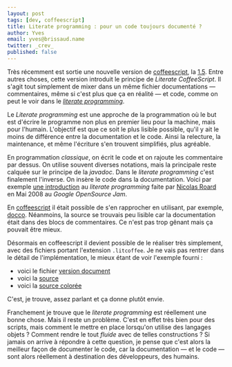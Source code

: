 ```yaml
---
layout: post
tags: [dev, coffeescript]
title: Literate programming : pour un code toujours documenté ?
author: Yves
email: yves@brissaud.name
twitter: _crev_
published: false
---
```


Très récemment est sortie une nouvelle version de [coffeescript][], la [1.5][]. Entre autres choses, cette version introduit le principe de _Literate CoffeeScript_. Il s'agit tout simplement de mixer dans un même fichier documentations — commentaires, même si c'est plus que ça en réalité — et code, comme on peut le voir dans le _[literate programming][]_.

Le _Literate programming_ est une approche de la programmation où le but est d'écrire le programme non plus en premier lieu pour la machine, mais pour l'humain. L'objectif est que ce soit le plus lisible possible, qu'il y ait le moins de différence entre la documentation et le code. Ainsi la relecture, la maintenance, et même l'écriture s'en trouvent simplifiés, plus agréable.

En programmation _classique_, on écrit le code et on rajoute les commentaire par dessus. On utilise souvent diverses notations, mais la principale reste calquée sur le principe de la _javadoc_. Dans le _literate programming_ c'est finalement l'inverse. On insère le code dans la documentation. Voici par exemple [une introduction][pdf] au _literate programming_ faite par [Nicolas Roard](http://www.roard.com)  en Mai 2008 au _Google OpenSource Jam_.

En [coffeescript][] il était possible de s'en rapprocher en utilisant, par exemple, [docco][]. Néanmoins, la source se trouvais peu lisible car la documentation était dans des blocs de commentaires. Ce n'est pas trop gênant mais ça pouvait être mieux.

Désormais en coffeescript il devient possible de le réaliser très simplement, avec des fichiers portant l'extension `.litcoffee`. Je ne vais pas rentrer dans le détail de l'implémentation, le mieux étant de voir l'exemple fourni :

* voici le fichier [version document][document]
* voici la [source][raw]
* voici la [source colorée][src]

C'est, je trouve, assez parlant et ça donne plutôt envie.

Franchement je trouve que le _literate programming_ est réellement une bonne chose. Mais il reste un problème. C'est en effet très bien pour des scripts, mais comment le mettre en place lorsqu'on utilise des langages objets ? Comment rendre le tout _fluide_ avec de telles constructions ? Si jamais on arrive à répondre à cette question, je pense que c'est alors la meilleur façon de documenter le code, car la documentation — et le code — sont alors réellement à destination des développeurs, des humains.

[coffeescript]: http://coffeescript.org
[1.5]: http://coffeescript.org/#changelog
[coffeeliterate]: http://coffeescript.org/#literate
[literate programming]: http://en.wikipedia.org/wiki/Literate_programming
[pdf]: http://www.roard.com/Presentations/literate-programming.pdf
[document]: https://gist.github.com/jashkenas/3fc3c1a8b1009c00d9df
[raw]: https://raw.github.com/jashkenas/coffee-script/master/src/scope.litcoffee
[src]: http://cl.ly/LxEu
[docco]: http://jashkenas.github.com/docco/
